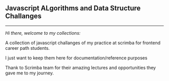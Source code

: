 ## Javascript ALgorithms and Data Structure Challanges
---
*Hi there, welcome to my collections:*

A collection of javascript challanges of my practice at scrimba for frontend career path students.

I just want to keep them here for documentation/reference purposes

Thank to Scrimba team for their amazing lectures and opportunities they gave me to my journey.

